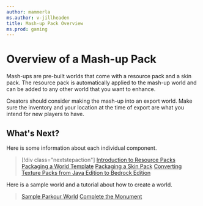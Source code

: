 ```yaml
---
author: mammerla
ms.author: v-jillheaden
title: Mash-up Pack Overview
ms.prod: gaming
---
```


# Overview of a Mash-up Pack

Mash-ups are pre-built worlds that come with a resource pack and a skin pack. The resource pack is automatically applied to the mash-up world and can be added to any other world that you want to enhance.

Creators should consider making the mash-up into an export world. Make sure the inventory and your location at the time of export are what you intend for new players to have.

## What's Next?

Here is some information about each individual component.

> [!div class="nextstepaction"]
> [Introduction to Resource Packs](ResourcePack.md)
> [Packaging a World Template](PackagingAWorldTemplate.md)
> [Packaging a Skin Pack](PackagingASkinPack.md)
> [Converting Texture Packs from Java Edition to Bedrock Edition](ConvertingTexturePacks.md)

Here is a sample world and a tutorial about how to create a world.

> [Sample Parkour World](https://github.com/microsoft/minecraft-samples/tree/main/parkour_sample_world)
> [Complete the Monument](CommandsHowToMakeACTMMap.md)
